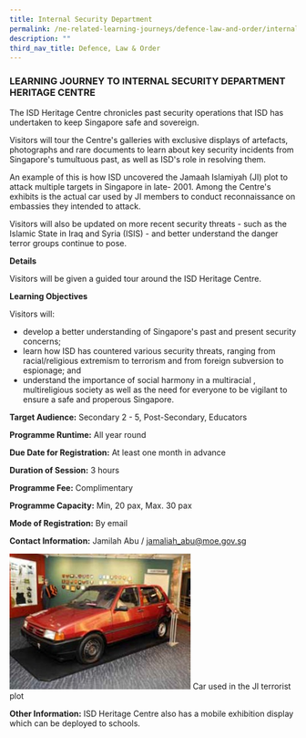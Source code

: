 ```yaml
---
title: Internal Security Department
permalink: /ne-related-learning-journeys/defence-law-and-order/internal-security-department/
description: ""
third_nav_title: Defence, Law & Order
---
```

### LEARNING JOURNEY TO INTERNAL SECURITY DEPARTMENT HERITAGE CENTRE

The ISD Heritage Centre chronicles past security operations that ISD has undertaken to keep Singapore safe and sovereign.    

Visitors will tour the Centre's galleries with exclusive displays of artefacts, photographs and rare documents to learn about key security incidents from Singapore's tumultuous past, as well as ISD's role in resolving them.

An example of this is how ISD uncovered the Jamaah Islamiyah (JI) plot to attack multiple targets in Singapore in late- 2001.  Among the Centre's exhibits is the actual car used by JI members to conduct reconnaissance on embassies they intended to attack.  

Visitors will also be updated on more recent security threats - such as the Islamic State in Iraq and Syria (ISIS) - and better understand the danger terror groups continue to pose.

**Details**

Visitors will be given a guided tour around the ISD Heritage Centre.

**Learning Objectives**

Visitors will:
* develop a better understanding of Singapore's past and present security concerns;
* learn how ISD has countered various security threats, ranging from racial/religious extremism to terrorism and from foreign subversion to espionage; and
* understand the importance of social harmony in a multiracial , multireligious society as well as the need for everyone to be vigilant to ensure a safe and properous Singapore.

**Target Audience:** Secondary 2 - 5, Post-Secondary, Educators

**Programme Runtime:** All year round

**Due Date for Registration:** At least one month in advance

**Duration of Session:** 3 hours

**Programme Fee:** Complimentary

**Programme Capacity:** Min, 20 pax, Max. 30 pax

**Mode of Registration:** By email

**Contact Information:** Jamilah Abu / jamaliah_abu@moe.gov.sg

![](/images/internal%20security%20department.jpg)
Car used in the JI terrorist plot

**Other Information:** ISD Heritage Centre also has a mobile exhibition display which can be deployed to schools.  
